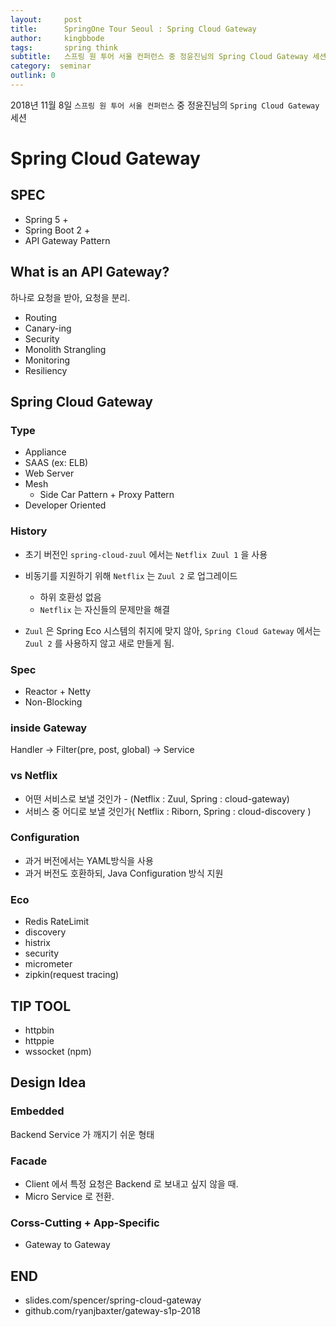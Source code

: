 ```yaml
---
layout:     post
title:      SpringOne Tour Seoul : Spring Cloud Gateway
author:     kingbbode
tags:       spring think
subtitle:   스프링 원 투어 서울 컨퍼런스 중 정윤진님의 Spring Cloud Gateway 세션
category:  seminar
outlink: 0
---
```



2018년 11월 8일 `스프링 원 투어 서울 컨퍼런스` 중 정윤진님의 `Spring Cloud Gateway` 세션

# Spring Cloud Gateway

## SPEC

- Spring 5 +
- Spring Boot 2 +
- API Gateway Pattern

## What is an API Gateway?

하나로 요청을 받아, 요청을 분리.

- Routing
- Canary-ing
- Security
- Monolith Strangling
- Monitoring
- Resiliency

## Spring Cloud Gateway

### Type

- Appliance
- SAAS (ex: ELB)
- Web Server
- Mesh
  - Side Car Pattern + Proxy Pattern
- Developer Oriented

### History

- 초기 버전인 `spring-cloud-zuul` 에서는 `Netflix Zuul 1` 을 사용

- 비동기를 지원하기 위해 `Netflix` 는 `Zuul 2` 로 업그레이드
  - 하위 호환성 없음
  - `Netflix` 는 자신들의 문제만을 해결

- `Zuul` 은 Spring Eco 시스템의 취지에 맞지 않아, `Spring Cloud Gateway` 에서는 `Zuul 2` 를 사용하지 않고 새로 만들게 됨.

### Spec
- Reactor + Netty
- Non-Blocking

### inside Gateway

Handler -> Filter(pre, post, global) -> Service

### vs Netflix

- 어떤 서비스로 보낼 것인가 - (Netflix : Zuul, Spring : cloud-gateway)
- 서비스 중 어디로 보낼 것인가( Netflix : Riborn, Spring : cloud-discovery )

### Configuration

- 과거 버전에서는 YAML방식을 사용
- 과거 버전도 호환하되, Java Configuration 방식 지원

### Eco

- Redis RateLimit
- discovery
- histrix
- security
- micrometer
- zipkin(request tracing)

## TIP TOOL

- httpbin
- httppie
- wssocket (npm)

## Design Idea

### Embedded

Backend Service 가 깨지기 쉬운 형태

### Facade

- Client 에서 특정 요청은 Backend 로 보내고 싶지 않을 때.
- Micro Service 로 전환.

### Corss-Cutting + App-Specific

- Gateway to Gateway


## END

- slides.com/spencer/spring-cloud-gateway
- github.com/ryanjbaxter/gateway-s1p-2018
